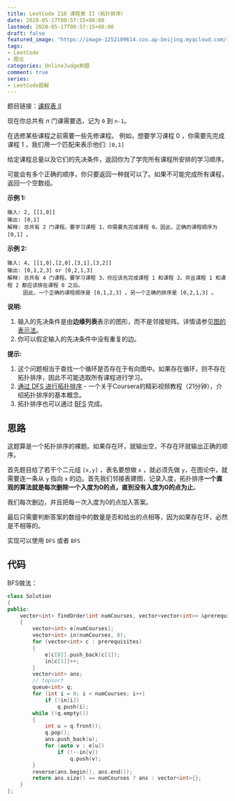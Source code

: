 ```yaml
---
title: LeetCode 210 课程表 II（拓扑排序）
date: 2020-05-17T00:57:15+08:00
lastmod: 2020-05-17T00:57:15+08:00
draft: false
featured_image: "https://image-1252109614.cos.ap-beijing.myqcloud.com/img/20210508221015.png"
tags:
- LeetCode
- 图论
categories: OnlineJudge刷题
comment: true
series:
- LeetCode题解
---
```


题目链接：[课程表 II](https://leetcode-cn.com/problems/course-schedule-ii/)

现在你总共有 *n* 门课需要选，记为 `0` 到 `n-1`。

在选修某些课程之前需要一些先修课程。 例如，想要学习课程 0 ，你需要先完成课程 1 ，我们用一个匹配来表示他们: `[0,1]`

给定课程总量以及它们的先决条件，返回你为了学完所有课程所安排的学习顺序。

可能会有多个正确的顺序，你只要返回一种就可以了。如果不可能完成所有课程，返回一个空数组。

**示例 1:**

```
输入: 2, [[1,0]] 
输出: [0,1]
解释: 总共有 2 门课程。要学习课程 1，你需要先完成课程 0。因此，正确的课程顺序为 [0,1] 。
```

**示例 2:**

```
输入: 4, [[1,0],[2,0],[3,1],[3,2]]
输出: [0,1,2,3] or [0,2,1,3]
解释: 总共有 4 门课程。要学习课程 3，你应该先完成课程 1 和课程 2。并且课程 1 和课程 2 都应该排在课程 0 之后。
     因此，一个正确的课程顺序是 [0,1,2,3] 。另一个正确的排序是 [0,2,1,3] 。
```

**说明:**

1. 输入的先决条件是由**边缘列表**表示的图形，而不是邻接矩阵。详情请参见[图的表示法](http://blog.csdn.net/woaidapaopao/article/details/51732947)。
2. 你可以假定输入的先决条件中没有重复的边。

**提示:**

1. 这个问题相当于查找一个循环是否存在于有向图中。如果存在循环，则不存在拓扑排序，因此不可能选取所有课程进行学习。
2. [通过 DFS 进行拓扑排序](https://www.coursera.org/specializations/algorithms) - 一个关于Coursera的精彩视频教程（21分钟），介绍拓扑排序的基本概念。
3. 拓扑排序也可以通过 [BFS](https://baike.baidu.com/item/宽度优先搜索/5224802?fr=aladdin&fromid=2148012&fromtitle=广度优先搜索) 完成。

## 思路

这题算是一个拓扑排序的裸题。如果存在环，就输出空，不存在环就输出正确的顺序。

首先题目给了若干个二元组 `[x,y]` ，表名要想做 `x` ，就必须先做 `y`，在图论中，就需要连一条从 `y` 指向 `x` 的边。首先我们邻接表建图，记录入度，拓扑排序**一个直观的算法就是每次删除一个入度为0的点，直到没有入度为0的点为止**。

我们每次删边，并且把每一次入度为0的点加入答案。

最后只需要判断答案的数组中的数量是否和给出的点相等，因为如果存在环，必然是不相等的。

实现可以使用 `DFS` 或者 `BFS`

## 代码

BFS做法：

```cpp
class Solution
{
public:
    vector<int> findOrder(int numCourses, vector<vector<int>> &prerequisites)
    {
        vector<int> e[numCourses];
        vector<int> in(numCourses, 0);
        for (vector<int> c : prerequisites)
        {
            e[c[0]].push_back(c[1]);
            in[c[1]]++;
        }
        vector<int> ans;
        // topsort
        queue<int> q;
        for (int i = 0; i < numCourses; i++)
            if (!in[i])
                q.push(i);
        while (!q.empty())
        {
            int u = q.front();
            q.pop();
            ans.push_back(u);
            for (auto v : e[u])
                if (!--in[v])
                    q.push(v);
        }
        reverse(ans.begin(), ans.end());
        return ans.size() == numCourses ? ans : vector<int>{};
    }
};
```
